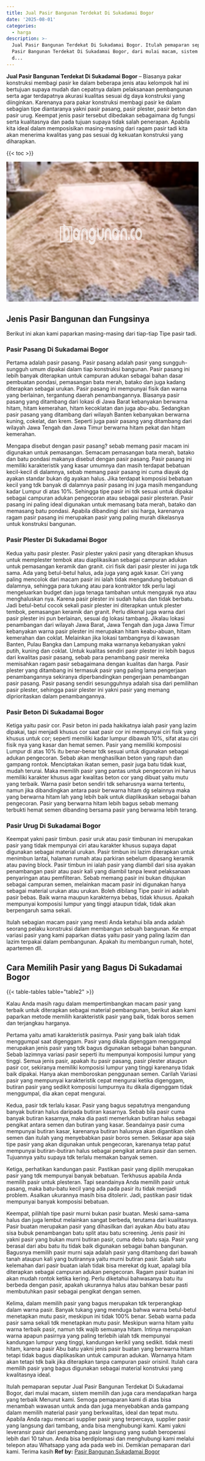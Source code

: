 ```yaml
---
title: Jual Pasir Bangunan Terdekat Di Sukadamai Bogor
date: '2025-08-01'
categories:
  - harga
description: >-
  Jual Pasir Bangunan Terdekat Di Sukadamai Bogor. Itulah pemaparan seputar Jual
  Pasir Bangunan Terdekat Di Sukadamai Bogor, dari mulai macam, sistem memilih
  d...
---
```


**Jual Pasir Bangunan Terdekat Di Sukadamai Bogor** – Biasanya pakar konstruksi membagi pasir ke dalam beberapa jenis atau kelompok hal ini bertujuan supaya mudah dan cepatnya dalam pelaksanaan pembangunan serta agar terdapatnya akurasi kualitas sesuai dg daya konstruksi yang diinginkan. Karenanya para pakar konstruksi membagi pasir ke dalam sebagian tipe diantaranya yakni pasir pasang, pasir plester, pasir beton dan pasir urug. Keempat jenis pasir tersebut dibedakan sebagaimana dg fungsi serta kualitasnya dan pada tujuan supaya tidak salah penerapan. Apabila kita ideal dalam memposisikan masing-masing dari ragam pasir tadi kita akan menerima kwalitas yang pas sesuai dg kekuatan konstruksi yang diharapkan.

{{< toc >}}

![Jual Pasir Bangunan Terdekat Di Sukadamai Bogor](/images/jual-pasir-bangunan-37.png)

## Jenis Pasir Bangunan dan Fungsinya

Berikut ini akan kami paparkan masing-masing dari tiap-tiap Tipe pasir tadi.

### Pasir Pasang Di Sukadamai Bogor

Pertama adalah pasir pasang. Pasir pasang adalah pasir yang sungguh-sungguh umum dipakai dalam tiap konstruksi bangunan. Pasir pasang ini lebih banyak diterapkan untuk campuran adukan sebagai bahan dasar pembuatan pondasi, pemasangan bata merah, batako dan juga kadang diterapkan sebagai urukan. Pasir pasang ini mempunyai fisik dan warna yang berlainan, tergantung daerah penambangannya. Biasanya pasir pasang yang ditambang dari lokasi di Jawa Barat kebanyakan berwarna hitam, hitam kemerahan, hitam kecoklatan dan juga abu-abu. Sedangkan pasir pasang yang ditambang dari wilayah Banten kebanyakan berwarna kuning, cokelat, dan krem. Seperti juga pasir pasang yang ditambang dari wilayah Jawa Tengah dan Jawa Timur berwarna hitam pekat dan hitam kemerahan.

Mengapa disebut dengan pasir pasang? sebab memang pasir macam ini digunakan untuk pemasangan. Semacam pemasangan bata merah, batako dan batu pondasi makanya disebut dengan pasir pasang. Pasir pasang ini memiliki karakteristik yang kasar umumnya dan masih terdapat bebatuan kecil-kecil di dalamnya, sebab memang pasir pasang ini cuma diayak dg ayakan standar bukan dg ayakan halus. Jika terdapat komposisi bebatuan kecil yang tdk banyak di dalamnya pasir pasang ini juga masih mengandung kadar Lumpur di atas 10%. Sehingga tipe pasir ini tdk sesuai untuk dipakai sebagai campuran adukan pengecoran atau sebagai pasir plesteran. Pasir pasang ini paling ideal digunakan untuk memasang bata merah, batako dan memasang batu pondasi. Apabila dibandingi dari sisi harga, karenanya ragam pasir pasang ini merupakan pasir yang paling murah dikelasnya untuk konstruksi bangunan.

### Pasir Plester Di Sukadamai Bogor

Kedua yaitu pasir plester. Pasir plester yakni pasir yang diterapkan khusus untuk memplester tembok atau diaplikasikan sebagai campuran adukan untuk pemasangan keramik dan granit. ciri fisik dari pasir plester ini juga tdk sama. Ada yang betul-betul halus, ada juga yang agak kasar. Ciri yang paling mencolok dari macam pasir ini ialah tidak mengandung bebatuan di dalamnya, sehingga para tukang atau para kontraktor tdk perlu lagi mengeluarkan budget dan juga tenaga tambahan untuk mengayak nya atau menghaluskan nya. Karena pasir plester ini sudah halus dan tidak berbatu. Jadi betul-betul cocok sekali pasir plester ini diterapkan untuk plester tembok, pemasangan keramik dan granit. Perlu dikenal juga warna dari pasir plester ini pun berlainan, sesuai dg lokasi tambang. Jikalau lokasi penambangan dari wilayah Jawa Barat, Jawa Tengah dan juga Jawa Timur kebanyakan warna pasir plester ini merupakan hitam keabu-abuan, hitam kemerahan dan coklat. Melainkan jika lokasi tambangnya di kawasan Banten, Pulau Bangka dan Lampung maka warnanya kebanyakan yakni putih, kuning dan coklat. Untuk kualitas sendiri pasir plester ini lebih bagus dari kwalitas pasir pasang, sebab para penambang pasir mereka memisahkan ragam pasir sebagaimana dengan kualitas dan harga. Pasir plester yang ditambang ini termasuk pasir yang paling lama pengerjaan penambangannya sekiranya diperbandingkan pengerjaan penambangan pasir pasang. Pasir pasang sendiri sesungguhnya adalah sisa dari pemilihan pasir plester, sehingga pasir plester ini yakni pasir yang memang diprioritaskan dalam penambangannya.

### Pasir Beton Di Sukadamai Bogor

Ketiga yaitu pasir cor. Pasir beton ini pada hakikatnya ialah pasir yang lazim dipakai, tapi menjadi khusus cor saat pasir cor ini mempunyai ciri fisik yang khusus untuk cor; seperti memiliki kadar lumpur dibawah 10%, sifat atau ciri fisik nya yang kasar dan hemat semen. Pasir yang memiliki komposisi Lumpur di atas 10% itu benar-benar tdk sesuai untuk digunakan sebagai adukan pengecoran. Sebab akan menghasilkan beton yang rapuh dan gampang rontok. Menciptakan ikatan semen, pasir juga batu tidak kuat, mudah terurai. Maka memilih pasir yang pantas untuk pengecoran ini harus memiliki karakter khusus agar kwalitas beton cor yang dibuat yaitu mutu yang terbaik. Warna pasir beton sendiri tdk seharusnya warna tertentu, namun jika dibandingkan antara pasir berwarna hitam dg selainnya maka yang berwarna hitam lah yang lebih baik untuk diaplikasikan sebagai bahan pengecoran. Pasir yang berwarna hitam lebih bagus sebab memang terbukti hemat semen dibanding bersama pasir yang berwarna lebih terang.

### Pasir Urug Di Sukadamai Bogor

Keempat yakni pasir timbun. pasir uruk atau pasir timbunan ini merupakan pasir yang tidak mempunyai ciri atau karakter khusus supaya dapat digunakan sebagai material urukan. Pasir timbun ini lazim diterapkan untuk menimbun lantai, halaman rumah atau parkiran sebelum dipasang keramik atau paving block. Pasir timbun ini ialah pasir yang diambil dari sisa ayakan penambangan pasir atau pasir kali yang diambil tanpa lewat pelaksanaan penyaringan atau pemfilteran. Sebab memang pasir ini bukan ditujukan sebagai campuran semen, melainkan macam pasir ini digunakan hanya sebagai material urukan atau urukan. Boleh dibilang Tipe pasir ini adalah pasir bebas. Baik warna maupun karakternya bebas, tidak khusus. Apakah mempunyai komposisi lumpur yang tinggi ataupun tidak, tidak akan berpengaruh sama sekali.

Itulah sebagian macam pasir yang mesti Anda ketahui bila anda adalah seorang pelaku konstruksi dalam membangun sebuah bangunan. Ke empat variasi pasir yang kami paparkan diatas yaitu pasir yang paling lazim dan lazim terpakai dalam pembangunan. Apakah itu membangun rumah, hotel, apartemen dll.

## Cara Memilih Pasir yang Bagus Di Sukadamai Bogor

{{< table-tables table="table2" >}}

Kalau Anda masih ragu dalam mempertimbangkan macam pasir yang terbaik untuk diterapkan sebagai material pembangunan, berikut akan kami paparkan metode memilih karakteristik pasir yang baik, tidak boros semen dan terjangkau harganya.

Pertama yaitu amati karakteristik pasirnya. Pasir yang baik ialah tidak menggumpal saat digenggam. Pasir yang dikala digenggam menggumpal merupakan jenis pasir yang tdk bagus digunakan sebagai bahan bangunan. Sebab lazimnya variasi pasir seperti itu mempunyai komposisi lumpur yang tinggi. Semua jenis pasir, apakah itu pasir pasang, pasir plester ataupun pasir cor, sekiranya memiliki komposisi lumpur yang tinggi karenanya tidak baik dipakai. Hanya akan memboroskan penggunaan semen. Carilah Variasi pasir yang mempunyai karakteristik cepat mengurai ketika digenggam, butiran pasir yang sedikit komposisi lumpurnya itu dikala digenggam tidak menggumpal, dia akan cepat mengurai.

Kedua, pasir tdk terlalu kasar. Pasir yang bagus sepatutnya mengandung banyak butiran halus daripada butiran kasarnya. Sebab bila pasir cuma banyak butiran kasarnya, maka dia pasti memerlukan butiran halus sebagai pengikat antara semen dan butiran yang kasar. Seandainya pasir cuma mempunyai butiran kasar, karenanya butiran halusnya akan digantikan oleh semen dan itulah yang menyebabkan pasir boros semen. Sekasar apa saja tipe pasir yang akan digunakan untuk pengecoran, karenanya tetap patut mempunyai butiran-butiran halus sebagai pengikat antara pasir dan semen. Tujuannya yaitu supaya tdk terlalu memakan banyak semen.

Ketiga, perhatikan kandungan pasir. Pastikan pasir yang dipilih merupakan pasir yang tdk mempunyai banyak bebatuan. Terkhusus apabila Anda memilih pasir untuk plesteran. Tapi seandainya Anda memilih pasir untuk pasang, maka batu-batu kecil yang ada pada pasir itu tidak menjadi problem. Asalkan ukurannya masih bisa ditolerir. Jadi, pastikan pasir tidak mempunyai banyak komposisi bebatuan.

Keempat, pilihlah tipe pasir murni bukan pasir buatan. Meski sama-sama halus dan juga lembut melainkan sangat berbeda, terutama dari kualitasnya. Pasir buatan merupakan pasir yang dihasilkan dari ayakan Abu batu atau sisa bubuk penambangan batu split atau batu screening. Jenis pasir ini yakni pasir yang bukan murni butiran pasir, cuma debu batu saja. Pasir yang berasal dari abu batu itu tidak baik digunakan sebagai bahan bangunan. Bagusnya memilih pasir murni saja adalah pasir yang ditambang dari bawah tanah ataupun kali yang butirannya yaitu murni butiran pasir. Salah satu kelemahan dari pasir buatan ialah tidak bisa merekat dg kuat, apalagi bila diterapkan sebagai campuran adukan pengecoran. Ragam pasir buatan ini akan mudah rontok ketika kering. Perlu diketahui bahwasanya batu itu berbeda dengan pasir, apakah ukurannya halus atau bahkan besar pasti membutuhkan pasir sebagai pengikat dengan semen.

Kelima, dalam memilih pasir yang bagus merupakan tdk terperangkap dalam warna pasir. Banyak tukang yang menduga bahwa warna betul-betul menetapkan mutu pasir, meskipun ini tidak 100% benar. Sebab warna pada pasir sama sekali tdk menetapkan mutu pasir. Meskipun warna hitam yaitu warna terbaik pasir, namun tdk wajib semuanya hitam. Intinya merupakan warna apapun pasirnya yang paling terlebih ialah tdk mempunyai kandungan lumpur yang tinggi, kandungan kerikil yang sedikit. tidak mesti hitam, karena pasir Abu batu yakni jenis pasir buatan yang berwarna hitam tetapi tidak bagus diaplikasikan untuk campuran adukan. Warnanya hitam akan tetapi tdk baik jika diterapkan tanpa campuran pasir orisinil. Itulah cara memilih pasir yang bagus digunakan sebagai material konstruksi yang kwalitasnya ideal.

Itulah pemaparan seputar Jual Pasir Bangunan Terdekat Di Sukadamai Bogor, dari mulai macam, sistem memilih dan juga cara mendapatkan harga yang terbaik Menurut kami. Semoga pemaparan kami di atas bisa menambah wawasan untuk anda dan juga menyebabkan anda gampang dalam memilih material pasir yang berkwalitas, ideal dan tepat mutu. Apabila Anda ragu mencari supplier pasir yang terpercaya, supplier pasir yang langsung dari tambang, anda bisa menghubungi kami. Kami yakni leveransir pasir dari penambang pasir langsung yang sudah beroperasi lebih dari 10 tahun. Anda bisa berdiplomasi dan menghubungi kami melalui telepon atau Whatsapp yang ada pada web ini. Demikian pemaparan dari kami. Terima kasih
**Ref by:** [Pasir Bangunan Sukadamai Bogor](https://id.wikipedia.org/wiki/Pasir)

